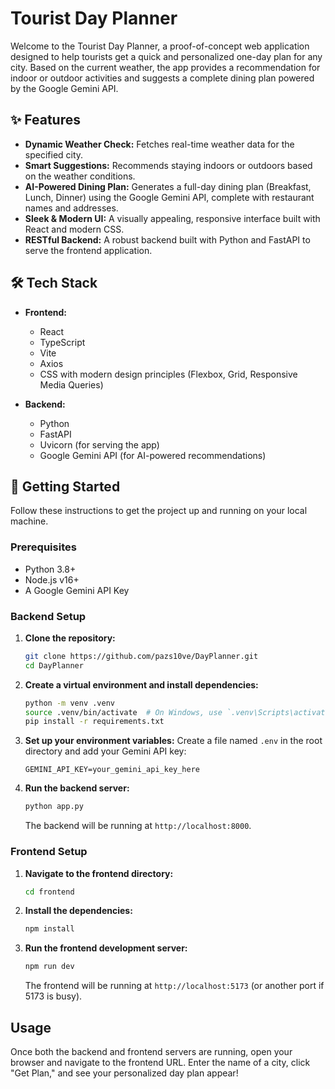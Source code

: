 # Tourist Day Planner

Welcome to the Tourist Day Planner, a proof-of-concept web application designed to help tourists get a quick and personalized one-day plan for any city. Based on the current weather, the app provides a recommendation for indoor or outdoor activities and suggests a complete dining plan powered by the Google Gemini API.


## ✨ Features

- **Dynamic Weather Check:** Fetches real-time weather data for the specified city.
- **Smart Suggestions:** Recommends staying indoors or outdoors based on the weather conditions.
- **AI-Powered Dining Plan:** Generates a full-day dining plan (Breakfast, Lunch, Dinner) using the Google Gemini API, complete with restaurant names and addresses.
- **Sleek & Modern UI:** A visually appealing, responsive interface built with React and modern CSS.
- **RESTful Backend:** A robust backend built with Python and FastAPI to serve the frontend application.

## 🛠️ Tech Stack

- **Frontend:**
  - React
  - TypeScript
  - Vite
  - Axios
  - CSS with modern design principles (Flexbox, Grid, Responsive Media Queries)

- **Backend:**
  - Python
  - FastAPI
  - Uvicorn (for serving the app)
  - Google Gemini API (for AI-powered recommendations)

## 🚀 Getting Started

Follow these instructions to get the project up and running on your local machine.

### Prerequisites

- Python 3.8+
- Node.js v16+
- A Google Gemini API Key

### Backend Setup

1.  **Clone the repository:**
    ```bash
    git clone https://github.com/pazs10ve/DayPlanner.git
    cd DayPlanner
    ```

2.  **Create a virtual environment and install dependencies:**
    ```bash
    python -m venv .venv
    source .venv/bin/activate  # On Windows, use `.venv\Scripts\activate`
    pip install -r requirements.txt
    ```

3.  **Set up your environment variables:**
    Create a file named `.env` in the root directory and add your Gemini API key:
    ```
    GEMINI_API_KEY=your_gemini_api_key_here
    ```

4.  **Run the backend server:**
    ```bash
    python app.py
    ```
    The backend will be running at `http://localhost:8000`.

### Frontend Setup

1.  **Navigate to the frontend directory:**
    ```bash
    cd frontend
    ```

2.  **Install the dependencies:**
    ```bash
    npm install
    ```

3.  **Run the frontend development server:**
    ```bash
    npm run dev
    ```
    The frontend will be running at `http://localhost:5173` (or another port if 5173 is busy).

## Usage

Once both the backend and frontend servers are running, open your browser and navigate to the frontend URL. Enter the name of a city, click "Get Plan," and see your personalized day plan appear!